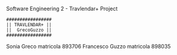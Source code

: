 Software Engineering 2 - Travlendar+ Project

	#################
	|| TRAVLENDAR+ || 
	||  GrecoGuzzo ||
	#################


Sonia Greco		    matricola 893706
Francesco Guzzo     matricola 898035
